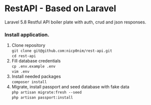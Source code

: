 # RestAPI - Based on Laravel
Laravel 5.8 Restful API boiler plate with auth, crud and json responses.

### Install application.

1. Clone repository <br>
`git clone git@github.com:nicp0nim/rest-api.git`<br>
`cd rest-api`<br>
2. Fill database credentials <br>
`cp .env.example .env`<br>
`vim .env`<br>
3. Install needed packages <br>
`composer install`<br>
4. Migrate, install passport and seed database with fake data <br>
`php artisan migrate:fresh --seed`<br>
`php artisan passport:install`<br>
